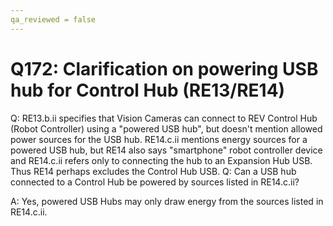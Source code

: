 ```yaml
---
qa_reviewed = false
---
```


# Q172: Clarification on powering USB hub for Control Hub (RE13/RE14)

Q: RE13.b.ii specifies that Vision Cameras can connect to REV Control Hub (Robot Controller) using a "powered USB hub", but doesn't mention allowed power sources for the USB hub. RE14.c.ii mentions energy sources for a powered USB hub, but RE14 also says "smartphone" robot controller device and RE14.c.ii refers only to connecting the hub to an Expansion Hub USB. Thus RE14 perhaps excludes the Control Hub USB. Q: Can a USB hub connected to a Control Hub be powered by sources listed in RE14.c.ii?

A: Yes, powered USB Hubs may only draw energy from the sources listed in RE14.c.ii.